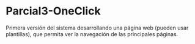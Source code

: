 # Parcial3-OneClick
Primera versión del sistema desarrollando una página web (pueden usar plantillas), que permita ver la navegación de las principales páginas.
